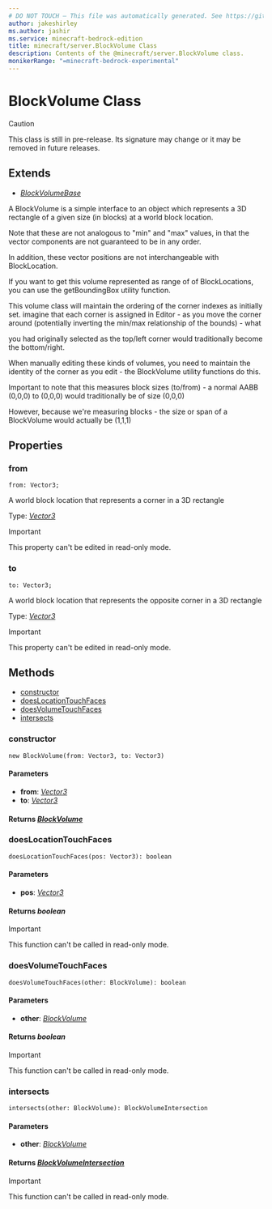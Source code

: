 ```yaml
---
# DO NOT TOUCH — This file was automatically generated. See https://github.com/mojang/minecraftapidocsgenerator to modify descriptions, examples, etc.
author: jakeshirley
ms.author: jashir
ms.service: minecraft-bedrock-edition
title: minecraft/server.BlockVolume Class
description: Contents of the @minecraft/server.BlockVolume class.
monikerRange: "=minecraft-bedrock-experimental"
---
```

# BlockVolume Class

> [!CAUTION]
> This class is still in pre-release.  Its signature may change or it may be removed in future releases.

## Extends
- [*BlockVolumeBase*](BlockVolumeBase.md)

A BlockVolume is a simple interface to an object which represents a 3D rectangle of a given size (in blocks) at a world block location.

Note that these are not analogous to "min" and "max" values, in that the vector components are not guaranteed to be in any order.

In addition, these vector positions are not interchangeable with BlockLocation.

If you want to get this volume represented as range of of BlockLocations, you can use the getBoundingBox utility function.

This volume class will maintain the ordering of the corner indexes as initially set. imagine that each corner is assigned in Editor - as you move the corner around (potentially inverting the min/max relationship of the bounds) - what

you had originally selected as the top/left corner would traditionally become the bottom/right.  

When manually editing these kinds of volumes, you need to maintain the identity of the corner as you edit - the BlockVolume utility functions do this.



Important to note that this measures block sizes (to/from) - a normal AABB (0,0,0) to (0,0,0) would traditionally be of size (0,0,0)

However, because we're measuring blocks - the size or span of a BlockVolume would actually be (1,1,1)



## Properties

### **from**
`from: Vector3;`

A world block location that represents a corner in a 3D rectangle

Type: [*Vector3*](Vector3.md)
  
> [!IMPORTANT]
> This property can't be edited in read-only mode.

### **to**
`to: Vector3;`

A world block location that represents the opposite corner in a 3D rectangle

Type: [*Vector3*](Vector3.md)
  
> [!IMPORTANT]
> This property can't be edited in read-only mode.

## Methods
- [constructor](#constructor)
- [doesLocationTouchFaces](#doeslocationtouchfaces)
- [doesVolumeTouchFaces](#doesvolumetouchfaces)
- [intersects](#intersects)

### **constructor**
`
new BlockVolume(from: Vector3, to: Vector3)
`

#### **Parameters**
- **from**: [*Vector3*](Vector3.md)
- **to**: [*Vector3*](Vector3.md)

#### **Returns** [*BlockVolume*](BlockVolume.md)

### **doesLocationTouchFaces**
`
doesLocationTouchFaces(pos: Vector3): boolean
`

#### **Parameters**
- **pos**: [*Vector3*](Vector3.md)

#### **Returns** *boolean*

> [!IMPORTANT]
> This function can't be called in read-only mode.

### **doesVolumeTouchFaces**
`
doesVolumeTouchFaces(other: BlockVolume): boolean
`

#### **Parameters**
- **other**: [*BlockVolume*](BlockVolume.md)

#### **Returns** *boolean*

> [!IMPORTANT]
> This function can't be called in read-only mode.

### **intersects**
`
intersects(other: BlockVolume): BlockVolumeIntersection
`

#### **Parameters**
- **other**: [*BlockVolume*](BlockVolume.md)

#### **Returns** [*BlockVolumeIntersection*](BlockVolumeIntersection.md)

> [!IMPORTANT]
> This function can't be called in read-only mode.
